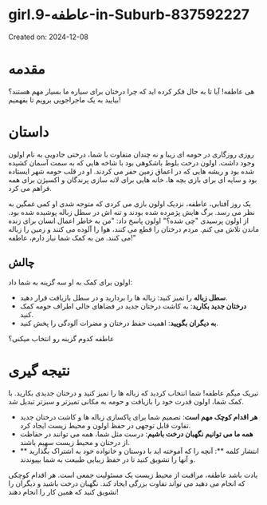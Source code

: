 # girl.عاطفه-9-in-Suburb-837592227

Created on: 2024-12-08

**مقدمه**
===============

هی عاطفه! آیا تا به حال فکر کرده اید که چرا درختان برای سیاره ما بسیار مهم هستند؟ بیایید به یک ماجراجویی برویم تا بفهمیم!

**داستان**
=======

روزی روزگاری در حومه ای زیبا و نه چندان متفاوت با شما، درختی جادویی به نام اولون وجود داشت. اولون درخت بلوط باشکوهی بود با شاخه هایی که به سمت آسمان کشیده شده بود و ریشه هایی که در اعماق زمین حفر می کردند. او در قلب حومه شهر ایستاده بود و سایه ای برای بازی بچه ها، خانه هایی برای لانه سازی پرندگان و اکسیژن برای همه فراهم می کرد.

یک روز آفتابی، عاطفه، نزدیک اولون بازی می کردی که متوجه شدی او کمی غمگین به نظر می رسد. برگ هایش پژمرده شده بودند و تنه اش در سطل زباله پوشیده شده بود. از اولون پرسیدی "چی شده؟" اولون پاسخ داد: "من به خاطر اعمال انسان برای زنده ماندن تلاش می کنم. مردم درختان را قطع می کنند، هوا را آلوده می کنند و زمین را زباله می کنند. من به کمک شما نیاز دارم، عاطفه!"

**چالش**
----------------

اولون برای کمک به او سه گزینه به شما داد:

* **سطل زباله** را تمیز کنید: زباله ها را بردارید و در سطل بازیافت قرار دهید.
* **درختان جدید بکارید**: به کاشت درختان جدید در فضاهای خالی اطراف حومه کمک کنید.
* **به دیگران بگویید**: اهمیت حفظ درختان و مضرات آلودگی را پخش کنید.

عاطفه کدوم گزینه رو انتخاب میکنی؟

**نتیجه گیری**
==========

تبریک میگم عاطفه! شما انتخاب کردید که زباله ها را تمیز کنید و درختان جدیدی بکارید. با کمک شما، اولون قدرت خود را بازیافت و حومه به مکانی تمیزتر و سبزتر تبدیل شد.

* **هر اقدام کوچک مهم است**: تصمیم شما برای پاکسازی زباله ها و کاشت درختان جدید تفاوت قابل توجهی در حفظ اولون و محیط زیست ایجاد کرد.
* **همه ما می توانیم نگهبان درخت باشیم**: درست مثل شما، همه می توانند در حفاظت از درختان و محیط زیست سهیم باشند.
* ** انتشار کلمه **: آنچه را که آموخته اید با دوستان و خانواده خود به اشتراک بگذارید و آنها را تشویق کنید تا در حفظ زیبایی طبیعت به شما بپیوندند.

یادت باشد عاطفه، مراقبت از محیط زیست یک مسئولیت جمعی است. هر اقدام کوچکی که انجام می دهید می تواند تفاوت بزرگی ایجاد کند. نگهبان درخت باشید و دیگران را تشویق کنید که همین کار را انجام دهند!